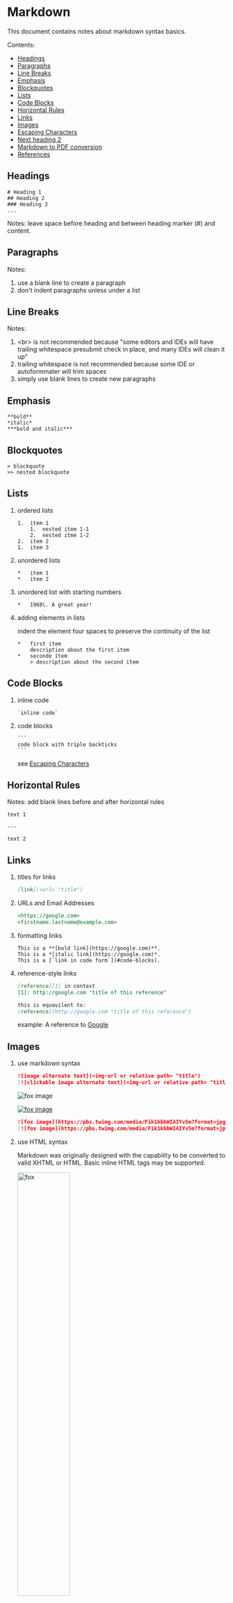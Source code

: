 # Markdown 

This document contains notes about markdown syntax basics.

Contents:

* [Headings](#headings)
* [Paragraphs](#paragraphs)
* [Line Breaks](#line-breaks)
* [Emphasis](#emphasis)
* [Blockquotes](#blockquotes)
* [Lists](#lists)
* [Code Blocks](#code-blocks)
* [Horizontal Rules](#horizontal-rules)
* [Links](#links)
* [Images](#images)
* [Escaping Characters](#escaping-characters)
* [Next heading 2](#next-heading-2)
* [Markdown to PDF conversion](#markdown-to-pdf-conversion)
* [References](#references)

## Headings
```
# Heading 1
## Heading 2
### Heading 3
...
```

Notes:
leave space before heading and between heading marker (#) and content.

## Paragraphs
Notes: 
1.  use a blank line to create a paragraph
2.  don't indent paragraphs unless under a list

## Line Breaks
Notes: 
1.  \<br\> is not recommended because "some editors and IDEs will have trailing 
    whitespace presubmit check in place, and many IDEs will clean it up"
2.  trailing whitespace is not recommended because some IDE or autoformmater 
    will trim spaces
3.  simply use blank lines to create new paragraphs

## Emphasis
```
**bold**
*italic*
***bold and italic***
```

## Blockquotes
```
> blockquote
>> nested blockquote
```

## Lists
1.  ordered lists
    ```
    1.  item 1
        1.  nested item 1-1
        2.  nested itme 1-2
    2.  item 2
    1.  item 3
    ```
2.  unordered lists
    ```
    *   item 1
    *   item 2
    ```
3.  unordered list with starting numbers
    ```
    *   1968\. A great year!
    ```
4.  adding elements in lists

    indent the element four spaces to preserve the continuity of the list
    ```
    *   first item
        description about the first item
    *   seconde item
        > description about the second item
    ```

## Code Blocks
1.  inline code
    ```
    `inline code`
    ```

2.  code blocks
    ````
    ```
    code block with triple backticks
    ```
    ````

    see [Escaping Characters](#escaping-characters)

## Horizontal Rules
Notes:
add blank lines before and after horizontal rules
```
text 1

---

text 2
```

## Links
1.  titles for links
    ```markdown
    [link](<url> "title")
    ```

2.  URLs and Email Addresses
    ```markdown
    <https://google.com>
    <firstname.lastname@example.com>
    ```

3.  formatting links
    ```
    This is a **[bold link](https://google.com)**.
    This is a *[italic link](https://google.com)*.
    This is a [`link in code form`](#code-blocks).
    ```

4.  reference-style links
    ```markdown
    [reference][1] in context
    [1]: http://google.com "title of this reference"

    this is equavilent to:
    [reference](http://google.com "title of this reference")
    ```

    example: A reference to [Google][1]

## Images
1.  use markdown syntax
    ```markdown
    ![image alternate text](<img-url or relative path> "title")
    [![clickable image alternate text](<img-url or relative path> "title")](<another link>)
    ```

    ![fox image](https://pbs.twimg.com/media/Fik1kbbWIAIYv5m?format=jpg&name=small "unclickable image")

    [![fox image](https://pbs.twimg.com/media/Fik1kbbWIAIYv5m?format=jpg&name=small "clickable image")](https://pbs.twimg.com/media/Fik1kbbWIAIYv5m?format=jpg&name=small)

    ```markdown
    ![fox image](https://pbs.twimg.com/media/Fik1kbbWIAIYv5m?format=jpg&name=small "unclickable image")
    [![fox image](https://pbs.twimg.com/media/Fik1kbbWIAIYv5m?format=jpg&name=small "clickable image")](https://pbs.twimg.com/media/Fik1kbbWIAIYv5m?format=jpg&name=small)
    ```

2.  use HTML syntax

    Markdown was originally designed with the capability to be converted to 
    valid XHTML or HTML. Basic inline HTML tags may be supported.

    <img src="https://pbs.twimg.com/media/Fik1kbbWIAIYv5m?format=jpg&name=small" 
    alt="fox" title="formatted image with raw HTML tag" width="50%">

    ```html
    <img src="https://pbs.twimg.com/media/Fik1kbbWIAIYv5m?format=jpg&name=small" alt="fox" title="formatted image with raw HTML tag" width="50%">
    ```

    or with figure caption:

    ```html
    <figure>
      <img src="https://pbs.twimg.com/media/Fik1kbbWIAIYv5m?format=jpg&name=small" alt="fox" title="formatted image with raw HTML tag" width="50%">
      <figcaption style="text-align: center;"> this is figure caption</figcaption>
    </figure>
    ```

## Escaping Characters
Escape literal characters by placing a backslash (\\) in front of them.

A list of characters that can be escaped:
*   `\` | backslash
*   `` ` `` | backtick

        ``use double backticks to escape single backtick ` for inline code``

        ````
        ```
        use quadruple backticks to escape triple backticks in code block
        ```
        ````
    see [Code](#code-blocks)
*   `*` | asterisk
*   `_` | underscore
*   `{ }` | curly braces
*   `[ ]` | brackets
*   `< >` | angle brackets
*   `( )` | parentheses
*   `#` | pound sign
*   `+` | plus sign
*   `-` | minus sign/hyphen
*   `.` | dot
*   `!` | exclamation mark

## Next heading 2
<mark>continue from extended syntax</mark>.

## Markdown to PDF conversion
[Markdown to PDF](https://www.npmjs.com/package/md-to-pdf)
    ```
    npm i -g md-to-pdf
    md-to-pdf [options] <path-to-file.md>
    ```

## References
*   [Markdown Guide - Basic Syntax](https://www.markdownguide.org/basic-syntax/)
*   [Markdown Guide - Extended Syntax](https://www.markdownguide.org/extended-syntax)
*   [CommonMark Spec (v0.30, 2021-06-19)](https://spec.commonmark.org/0.30/)
*   [Markdown Widipedia page](https://en.wikipedia.org/wiki/Markdown)
*   [1]: https://google.com "title for this reference"
